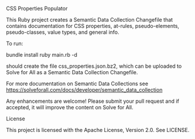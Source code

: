 CSS Properties Populator

This Ruby project creates a Semantic Data Collection Changefile that contains
documentation for CSS properties, at-rules, pseudo-elements, pseudo-classes,
 value types, and general info.

To run:

  bundle install
  ruby main.rb -d

should create the file css_properties.json.bz2, which can be uploaded to
Solve for All as a Semantic Data Collection Changefile.

For more documentation on Semantic Data Collections see
https://solveforall.com/docs/developer/semantic_data_collection

Any enhancements are welcome! Please submit your pull request and if accepted, it will
improve the content on Solve for All.

License

This project is licensed with the Apache License, Version 2.0. See LICENSE.
